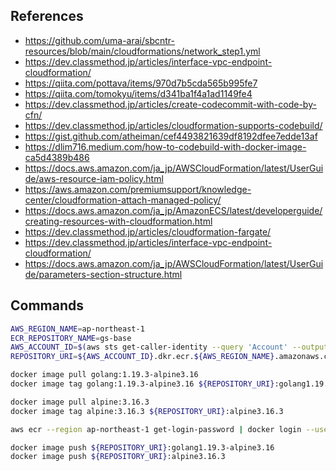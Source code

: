 ## References

- https://github.com/uma-arai/sbcntr-resources/blob/main/cloudformations/network_step1.yml
- https://dev.classmethod.jp/articles/interface-vpc-endpoint-cloudformation/
- https://qiita.com/pottava/items/970d7b5cda565b995fe7
- https://qiita.com/tomokyu/items/d341ba1f4a1ad1149fe4
- https://dev.classmethod.jp/articles/create-codecommit-with-code-by-cfn/
- https://dev.classmethod.jp/articles/cloudformation-supports-codebuild/
- https://gist.github.com/atheiman/cef4493821639df8192dfee7edde13af
- https://dlim716.medium.com/how-to-codebuild-with-docker-image-ca5d4389b486
- https://docs.aws.amazon.com/ja_jp/AWSCloudFormation/latest/UserGuide/aws-resource-iam-policy.html
- https://aws.amazon.com/premiumsupport/knowledge-center/cloudformation-attach-managed-policy/
- https://docs.aws.amazon.com/ja_jp/AmazonECS/latest/developerguide/creating-resources-with-cloudformation.html
- https://dev.classmethod.jp/articles/cloudformation-fargate/
- https://dev.classmethod.jp/articles/interface-vpc-endpoint-cloudformation/
- https://docs.aws.amazon.com/ja_jp/AWSCloudFormation/latest/UserGuide/parameters-section-structure.html


## Commands

```bash
AWS_REGION_NAME=ap-northeast-1
ECR_REPOSITORY_NAME=gs-base
AWS_ACCOUNT_ID=$(aws sts get-caller-identity --query 'Account' --output text)
REPOSITORY_URI=${AWS_ACCOUNT_ID}.dkr.ecr.${AWS_REGION_NAME}.amazonaws.com/${ECR_REPOSITORY_NAME}

docker image pull golang:1.19.3-alpine3.16
docker image tag golang:1.19.3-alpine3.16 ${REPOSITORY_URI}:golang1.19.3-alpine3.16

docker image pull alpine:3.16.3
docker image tag alpine:3.16.3 ${REPOSITORY_URI}:alpine3.16.3

aws ecr --region ap-northeast-1 get-login-password | docker login --username AWS --password-stdin https://${AWS_ACCOUNT_ID}.dkr.ecr.ap-northeast-1.amazonaws.com/${ECR_REPOSITORY_NAME}

docker image push ${REPOSITORY_URI}:golang1.19.3-alpine3.16
docker image push ${REPOSITORY_URI}:alpine3.16.3

```

